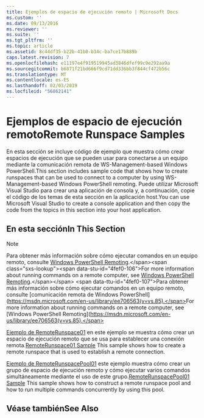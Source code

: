 ```yaml
---
title: Ejemplos de espacio de ejecución remoto | Microsoft Docs
ms.custom: ''
ms.date: 09/13/2016
ms.reviewer: ''
ms.suite: ''
ms.tgt_pltfrm: ''
ms.topic: article
ms.assetid: 8c44df35-b22b-41b0-b34c-ba7ce17b889b
caps.latest.revision: 7
ms.openlocfilehash: e11197e4f919519945ad3846dfef99c9e292aa9a
ms.sourcegitcommit: b6871f21bd666f9cd71dd336bb3f844cf472b56c
ms.translationtype: MT
ms.contentlocale: es-ES
ms.lasthandoff: 02/03/2019
ms.locfileid: "56862141"
---
```

# <a name="remote-runspace-samples"></a><span data-ttu-id="4fef0-102">Ejemplos de espacio de ejecución remoto</span><span class="sxs-lookup"><span data-stu-id="4fef0-102">Remote Runspace Samples</span></span>

<span data-ttu-id="4fef0-103">En esta sección se incluye código de ejemplo que muestra cómo crear espacios de ejecución que se pueden usar para conectarse a un equipo mediante la comunicación remota de WS-Management-based Windows PowerShell.</span><span class="sxs-lookup"><span data-stu-id="4fef0-103">This section includes sample code that shows how to create runspaces that can be used to connect to a computer by using WS-Management-based Windows PowerShell remoting.</span></span> <span data-ttu-id="4fef0-104">Puede utilizar Microsoft Visual Studio para crear una aplicación de consola y, a continuación, copie el código de los temas de esta sección en la aplicación host.</span><span class="sxs-lookup"><span data-stu-id="4fef0-104">You can use Microsoft Visual Studio to create a console application and then copy the code from the topics in this section into your host application.</span></span>

## <a name="in-this-section"></a><span data-ttu-id="4fef0-105">En esta sección</span><span class="sxs-lookup"><span data-stu-id="4fef0-105">In This Section</span></span>

> [!NOTE]
> <span data-ttu-id="4fef0-106">Para obtener más información sobre cómo ejecutar comandos en un equipo remoto, consulte [Windows PowerShell Remoting](https://msdn.microsoft.com/en-us/library/ee706563(v=vs.85).aspx).</span><span class="sxs-lookup"><span data-stu-id="4fef0-106">For more information about running commands on a remote computer, see [Windows PowerShell Remoting](https://msdn.microsoft.com/en-us/library/ee706563(v=vs.85).aspx).</span></span>
> <span data-ttu-id="4fef0-107">Para obtener más información sobre cómo ejecutar comandos en un equipo remoto, consulte [comunicación remota de Windows PowerShell] (https://msdn.microsoft.com/en-us/library/ee706563(v=vs.85).</span><span class="sxs-lookup"><span data-stu-id="4fef0-107">For more information about running commands on a remote computer, see [Windows PowerShell Remoting](https://msdn.microsoft.com/en-us/library/ee706563(v=vs.85).</span></span>

 <span data-ttu-id="4fef0-108">[Ejemplo de RemoteRunspace01](./remoterunspace01-sample.md) en este ejemplo se muestra cómo crear un espacio de ejecución remoto que se usa para establecer una conexión remota.</span><span class="sxs-lookup"><span data-stu-id="4fef0-108">[RemoteRunspace01 Sample](./remoterunspace01-sample.md) This sample shows how to create a remote runspace that is used to establish a remote connection.</span></span>

 <span data-ttu-id="4fef0-109">[Ejemplo de RemoteRunspacePool01](./remoterunspacepool01-sample.md) este ejemplo muestra cómo crear un grupo de espacio de ejecución remoto y cómo ejecutar varios comandos simultáneamente mediante el uso de este grupo.</span><span class="sxs-lookup"><span data-stu-id="4fef0-109">[RemoteRunspacePool01 Sample](./remoterunspacepool01-sample.md) This sample shows how to construct a remote runspace pool and how to run multiple commands concurrently by using this pool.</span></span>

## <a name="see-also"></a><span data-ttu-id="4fef0-110">Véase también</span><span class="sxs-lookup"><span data-stu-id="4fef0-110">See Also</span></span>
